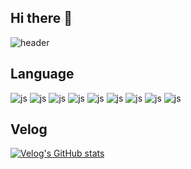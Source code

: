 ## Hi there 👋

![header](https://capsule-render.vercel.app/api?type=transparent&color=auto&height=300&section=header&text=judylee%20hub&fontSize=60)

## Language
![js](https://img.shields.io/badge/HTML-239120?style=for-the-badge&logo=html5&logoColor=white) ![js](https://img.shields.io/badge/CSS-239120?&style=for-the-badge&logo=css3&logoColor=white) ![js](https://img.shields.io/badge/Sass-CC6699?style=for-the-badge&logo=sass&logoColor=white) ![js](https://img.shields.io/badge/JavaScript-F7DF1E?style=for-the-badge&logo=JavaScript&logoColor=white) ![js](https://img.shields.io/badge/Node.js-43853D?style=for-the-badge&logo=node.js&logoColor=white) ![js](https://img.shields.io/badge/React-20232A?style=for-the-badge&logo=react&logoColor=61DAFB) ![js](https://img.shields.io/badge/TypeScript-007ACC?style=for-the-badge&logo=typescript&logoColor=white)  ![js](https://img.shields.io/badge/GitHub-100000?style=for-the-badge&logo=github&logoColor=white) ![js](https://img.shields.io/badge/GitLab-330F63?style=for-the-badge&logo=gitlab&logoColor=white)

## Velog
 [![Velog's GitHub stats](https://velog-readme-stats.vercel.app/api?name=judy_leems)](https://github.com/judylee-hub/judylee-hub/velog-readme-stats)

